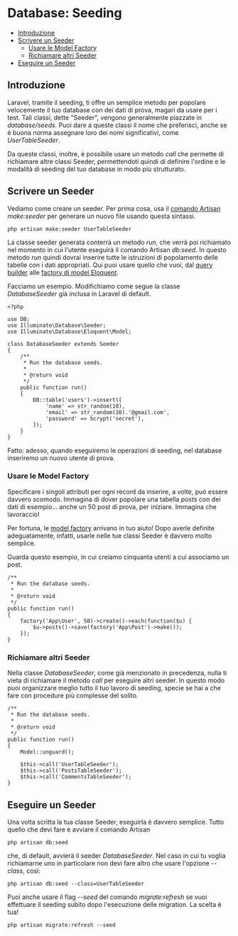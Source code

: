 # Database: Seeding

- [Introduzione](#introduzione)
- [Scrivere un Seeder](#scrivere-seeder)
	- [Usare le Model Factory](#usare-model-factory)
	- [Richiamare altri Seeder](#richiamare-altri-seeder)
- [Eseguire un Seeder](#eseguire-seeder)

<a name="introduzione"></a>
## Introduzione

Laravel, tramite il seeding, ti offre un semplice metodo per popolare velocemente il tuo database con dei dati di prova, magari da usare per i test. Tali classi, dette "Seeder", vengono generalmente piazzate in _database/seeds_. Puoi dare a queste classi il nome che preferisci, anche se è buona norma assegnare loro dei nomi significativi, come _UserTableSeeder_.

Da queste classi, inoltre, è possibile usare un metodo _call_ che permette di richiamare altre classi Seeder, permettendoti quindi di definire l'ordine e le modalità di seeding del tuo database in modo più strutturato.

<a name="scrivere-seeder"></a>
## Scrivere un Seeder

Vediamo come creare un seeder. Per prima cosa, usa il [comando Artisan](/docs/5.1/artisan) _make:seeder_ per generare un nuovo file usando questa sintassi.

	php artisan make:seeder UserTableSeeder

La classe seeder generata conterrà un metodo _run_, che verrà poi richiamato nel momento in cui l'utente eseguirà il comando Artisan _db:seed_. In questo metodo _run_ quindi dovrai inserire tutte le istruzioni di popolamento delle tabelle con i dati appropriati. Qui puoi usare quello che vuoi, dal [query builder](/docs/5.1/queries) alle [factory di model Eloquent](/docs/5.1/testing#model-factories).

Facciamo un esempio. Modifichiamo come segue la classe _DatabaseSeeder_ già inclusa in Laravel di default.

	<?php

	use DB;
	use Illuminate\Database\Seeder;
	use Illuminate\Database\Eloquent\Model;

	class DatabaseSeeder extends Seeder
	{
	    /**
	     * Run the database seeds.
	     *
	     * @return void
	     */
	    public function run()
	    {
	        DB::table('users')->insert([
	        	'name' => str_random(10),
	        	'email' => str_random(10).'@gmail.com',
	        	'password' => bcrypt('secret'),
	        ]);
	    }
	}

Fatto: adesso, quando eseguiremo le operazioni di seeding, nel database inseriremo un nuovo utente di prova.

<a name="usare-model-factory"></a>
### Usare le Model Factory

Specificare i singoli attributi per ogni record da inserire, a volte, può essere davvero scomodo. Immagina di dover popolare una tabella _posts_ con dei dati di esempio... anche un 50 post di prova, per iniziare. Immagina che lavoraccio!

Per fortuna, le [model factory](/docs/5.1/testing#model-factories) arrivano in tuo aiuto! Dopo averle definite adeguatamente, infatti, usarle nelle tue classi Seeder è davvero molto semplice.

Guarda questo esempio, in cui creiamo cinquanta utenti a cui associamo un post.

    /**
     * Run the database seeds.
     *
     * @return void
     */
    public function run()
    {
        factory('App\User', 50)->create()->each(function($u) {
        	$u->posts()->save(factory('App\Post')->make());
        });
    }

<a name="richiamare-altri-seeder"></a>
### Richiamare altri Seeder

Nella classe _DatabaseSeeder_, come già menzionato in precedenza, nulla ti vieta di richiamare il metodo _call_ per eseguire altri seeder. In questo modo puoi organizzare meglio tutto il tuo lavoro di seeding, specie se hai a che fare con procedure più complesse del solito.

    /**
     * Run the database seeds.
     *
     * @return void
     */
    public function run()
    {
        Model::unguard();

        $this->call('UserTableSeeder');
        $this->call('PostsTableSeeder');
        $this->call('CommentsTableSeeder');
    }

<a name="eseguire-seeder"></a>
## Eseguire un Seeder

Una volta scritta la tua classe Seeder, eseguirla è davvero semplice. Tutto quello che devi fare è avviare il comando Artisan

	php artisan db:seed

che, di default, avvierà il seeder _DatabaseSeeder_. Nel caso in cui tu voglia richiamarne uno in particolare non devi fare altro che usare l'opzione _--class_, così:

	php artisan db:seed --class=UserTableSeeder

Puoi anche usare il flag _--seed_ del comando _migrate:refresh_ se vuoi effettuare il seeding subito dopo l'esecuzione delle migration. La scelta è tua!

	php artisan migrate:refresh --seed
